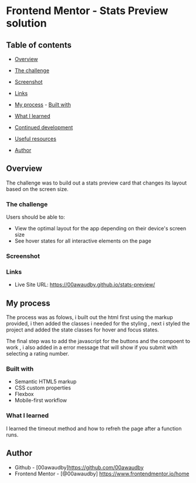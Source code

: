 # Frontend Mentor - Stats Preview solution


## Table of contents

- [Overview](#overview)

- [The challenge](#the-challenge)
  
- [Screenshot](#screenshot)
  
- [Links](#links)
  
- [My process](#my-process) - [Built with](#built-with)
  
- [What I learned](#what-i-learned)
  
- [Continued development](#continued-development)
  
- [Useful resources](#useful-resources)
- [Author](#author)



## Overview

The challenge was to build out a stats preview card that changes its layout based on the screen size.

### The challenge

Users should be able to:

- View the optimal layout for the app depending on their device's screen size
- See hover states for all interactive elements on the page


### Screenshot




### Links

- Live Site URL: https://00awaudby.github.io/stats-preview/

## My process
The process was as folows, i built out the html first using the markup provided, i then added the classes i needed for the styling , next i styled the project and added the state classes for hover and focus states.

The final step was to add the javascript for the buttons and the compoent to work , i also added in a error message that will show if you submit with selecting a rating number.

### Built with

- Semantic HTML5 markup
- CSS custom properties
- Flexbox
- Mobile-first workflow




### What I learned
I learned the timeout method and how to refreh the page after a function runs.


## Author

- Github - [00awaudby]https://github.com/00awaudby
- Frontend Mentor - [@00awaudby] https://www.frontendmentor.io/home




